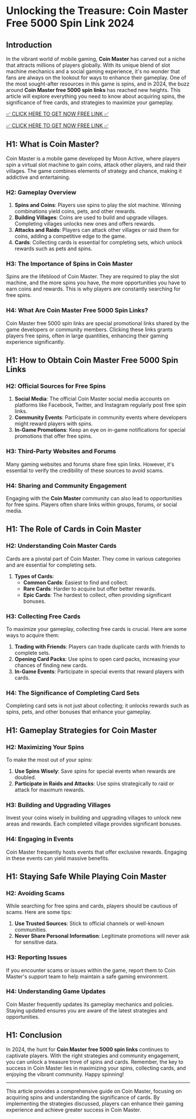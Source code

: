 # Unlocking the Treasure: Coin Master Free 5000 Spin Link 2024

## Introduction

In the vibrant world of mobile gaming, **Coin Master** has carved out a niche that attracts millions of players globally. With its unique blend of slot machine mechanics and a social gaming experience, it's no wonder that fans are always on the lookout for ways to enhance their gameplay. One of the most sought-after resources in this game is spins, and in 2024, the buzz around **Coin Master free 5000 spin links** has reached new heights. This article will explore everything you need to know about acquiring spins, the significance of free cards, and strategies to maximize your gameplay.

[✅ CLICK HERE TO GET NOW FREE LINK ✅](https://todaylink.site/Coinspins/)

[✅ CLICK HERE TO GET NOW FREE LINK ✅](https://todaylink.site/Coinspins/)


## H1: What is Coin Master?

Coin Master is a mobile game developed by Moon Active, where players spin a virtual slot machine to gain coins, attack other players, and raid their villages. The game combines elements of strategy and chance, making it addictive and entertaining.

### H2: Gameplay Overview

1. **Spins and Coins**: Players use spins to play the slot machine. Winning combinations yield coins, pets, and other rewards.
2. **Building Villages**: Coins are used to build and upgrade villages. Completing villages unlocks new ones and offers rewards.
3. **Attacks and Raids**: Players can attack other villages or raid them for coins, adding a competitive edge to the game.
4. **Cards**: Collecting cards is essential for completing sets, which unlock rewards such as pets and spins.

### H3: The Importance of Spins in Coin Master

Spins are the lifeblood of Coin Master. They are required to play the slot machine, and the more spins you have, the more opportunities you have to earn coins and rewards. This is why players are constantly searching for free spins.

### H4: What Are Coin Master Free 5000 Spin Links?

Coin Master free 5000 spin links are special promotional links shared by the game developers or community members. Clicking these links grants players free spins, often in large quantities, enhancing their gaming experience significantly.

## H1: How to Obtain Coin Master Free 5000 Spin Links

### H2: Official Sources for Free Spins

1. **Social Media**: The official Coin Master social media accounts on platforms like Facebook, Twitter, and Instagram regularly post free spin links.
2. **Community Events**: Participate in community events where developers might reward players with spins.
3. **In-Game Promotions**: Keep an eye on in-game notifications for special promotions that offer free spins.

### H3: Third-Party Websites and Forums

Many gaming websites and forums share free spin links. However, it's essential to verify the credibility of these sources to avoid scams.

### H4: Sharing and Community Engagement

Engaging with the **Coin Master** community can also lead to opportunities for free spins. Players often share links within groups, forums, or social media.

## H1: The Role of Cards in Coin Master

### H2: Understanding Coin Master Cards

Cards are a pivotal part of Coin Master. They come in various categories and are essential for completing sets.

1. **Types of Cards**:
   - **Common Cards**: Easiest to find and collect.
   - **Rare Cards**: Harder to acquire but offer better rewards.
   - **Epic Cards**: The hardest to collect, often providing significant bonuses.

### H3: Collecting Free Cards

To maximize your gameplay, collecting free cards is crucial. Here are some ways to acquire them:

1. **Trading with Friends**: Players can trade duplicate cards with friends to complete sets.
2. **Opening Card Packs**: Use spins to open card packs, increasing your chances of finding new cards.
3. **In-Game Events**: Participate in special events that reward players with cards.

### H4: The Significance of Completing Card Sets

Completing card sets is not just about collecting; it unlocks rewards such as spins, pets, and other bonuses that enhance your gameplay.

## H1: Gameplay Strategies for Coin Master

### H2: Maximizing Your Spins

To make the most out of your spins:

1. **Use Spins Wisely**: Save spins for special events when rewards are doubled.
2. **Participate in Raids and Attacks**: Use spins strategically to raid or attack for maximum rewards.

### H3: Building and Upgrading Villages

Invest your coins wisely in building and upgrading villages to unlock new areas and rewards. Each completed village provides significant bonuses.

### H4: Engaging in Events

Coin Master frequently hosts events that offer exclusive rewards. Engaging in these events can yield massive benefits.

## H1: Staying Safe While Playing Coin Master

### H2: Avoiding Scams

While searching for free spins and cards, players should be cautious of scams. Here are some tips:

1. **Use Trusted Sources**: Stick to official channels or well-known communities.
2. **Never Share Personal Information**: Legitimate promotions will never ask for sensitive data.

### H3: Reporting Issues

If you encounter scams or issues within the game, report them to Coin Master's support team to help maintain a safe gaming environment.

### H4: Understanding Game Updates

Coin Master frequently updates its gameplay mechanics and policies. Staying updated ensures you are aware of the latest strategies and opportunities.

## H1: Conclusion

In 2024, the hunt for **Coin Master free 5000 spin links** continues to captivate players. With the right strategies and community engagement, you can unlock a treasure trove of spins and cards. Remember, the key to success in Coin Master lies in maximizing your spins, collecting cards, and enjoying the vibrant community. Happy spinning! 

---

This article provides a comprehensive guide on Coin Master, focusing on acquiring spins and understanding the significance of cards. By implementing the strategies discussed, players can enhance their gaming experience and achieve greater success in Coin Master.
